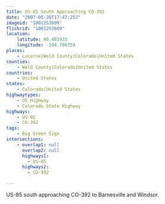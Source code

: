 ```yaml
---
title: US-85 South Approaching CO-392
date: "2007-05-26T17:47:25Z"
imageid: "1001253609"
flickrid: "1001253609"
location:
    latitude: 40.481933
    longitude: -104.700354
places:
    - Lucerne|Weld County|Colorado|United States
counties:
    - Weld County|Colorado|United States
countries:
    - United States
states:
    - Colorado|United States
highwaytypes:
    - US Highway
    - Colorado State Highway
highways:
    - US-85
    - CO-392
tags:
    - Big Green Sign
intersections:
    - overlap1: null
      overlap2: null
      highways1:
        - US-85
      highways2:
        - CO-392

---
```

US-85 south approaching CO-392 to Barnesville and Windsor.